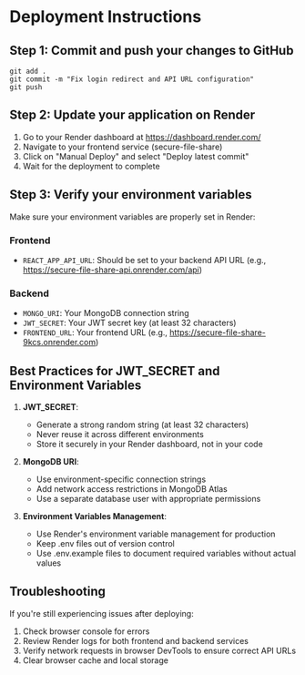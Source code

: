 # Deployment Instructions

## Step 1: Commit and push your changes to GitHub

```
git add .
git commit -m "Fix login redirect and API URL configuration"
git push
```

## Step 2: Update your application on Render

1. Go to your Render dashboard at https://dashboard.render.com/
2. Navigate to your frontend service (secure-file-share)
3. Click on "Manual Deploy" and select "Deploy latest commit"
4. Wait for the deployment to complete

## Step 3: Verify your environment variables

Make sure your environment variables are properly set in Render:

### Frontend
- `REACT_APP_API_URL`: Should be set to your backend API URL (e.g., https://secure-file-share-api.onrender.com/api)

### Backend
- `MONGO_URI`: Your MongoDB connection string
- `JWT_SECRET`: Your JWT secret key (at least 32 characters)
- `FRONTEND_URL`: Your frontend URL (e.g., https://secure-file-share-9kcs.onrender.com)

## Best Practices for JWT_SECRET and Environment Variables

1. **JWT_SECRET**: 
   - Generate a strong random string (at least 32 characters)
   - Never reuse it across different environments
   - Store it securely in your Render dashboard, not in your code

2. **MongoDB URI**:
   - Use environment-specific connection strings
   - Add network access restrictions in MongoDB Atlas
   - Use a separate database user with appropriate permissions

3. **Environment Variables Management**:
   - Use Render's environment variable management for production
   - Keep .env files out of version control
   - Use .env.example files to document required variables without actual values

## Troubleshooting

If you're still experiencing issues after deploying:

1. Check browser console for errors
2. Review Render logs for both frontend and backend services
3. Verify network requests in browser DevTools to ensure correct API URLs
4. Clear browser cache and local storage
